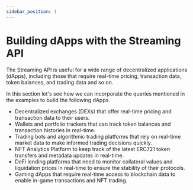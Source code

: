 ```yaml
---
sidebar_position: 1
---
```


# Building dApps with the Streaming API

The Streaming API is useful for a wide range of decentralized applications (dApps), including those that require real-time pricing, transaction data, token balances, and trading data and so on.

In this section let's see how we can incorporate the queries mentioned in the examples to build the following dApps.

-   Decentralized exchanges (DEXs) that offer real-time pricing and transaction data to their users.
-   Wallets and portfolio trackers that can track token balances and transaction histories in real-time.
-   Trading bots and algorithmic trading platforms that rely on real-time market data to make informed trading decisions quickly.
-   NFT Analytics Platform to keep track of the latest ERC721 token transfers and metadata updates in real-time.
-   DeFi lending platforms that need to monitor collateral values and liquidation prices in real-time to ensure the stability of their protocols.
-   Gaming dApps that require real-time access to blockchain data to enable in-game transactions and NFT trading.
